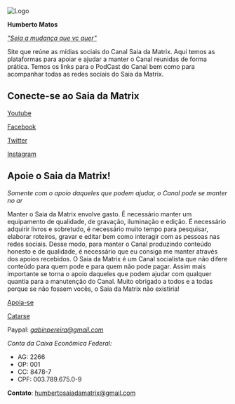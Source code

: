 ![Logo](images/logo.jpg)

**Humberto Matos**

*["Seja a mudança que vc quer"](https://www.youtube.com/channel/UC3qAUf53j_dUv09jH7jsUJw?view_as=subscriber "Seja a mudança que vc quer")*

Site que reúne as mídias sociais do Canal Saia da Matrix. Aqui temos as plataformas para apoiar e ajudar a manter o Canal reunidas de forma prática. Temos os links para o PodCast do Canal bem como para acompanhar todas as redes sociais do Saia da Matrix.

## Conecte-se ao Saia da Matrix

[Youtube](https://www.youtube.com/channel/UC3qAUf53j_dUv09jH7jsUJw?view_as=subscriber)

[Facebook](https://www.facebook.com/humbertosaiadamatrix/)

[Twitter](https://twitter.com/H1SaiaDaMatrix)

[Instagram](https://www.instagram.com/prof_humberto_matos/)



## Apoie o Saia da Matrix!
*Somente com o apoio daqueles que podem ajudar, o Canal pode se manter no ar*

Manter o Saia da Matrix envolve gasto. É necessário manter um equipamento de qualidade, de gravação, iluminação e edição. É necessário adquirir livros e sobretudo, é necessário muito tempo para pesquisar, elaborar roteiros, gravar e editar bem como interagir com as pessoas nas redes sociais. Desse modo, para manter o Canal produzindo conteúdo honesto e de qualidade, é necessário que eu consiga me manter através dos apoios recebidos. O Saia da Matrix é um Canal socialista que não difere conteúdo para quem pode e para quem não pode pagar. Assim mais importante se torna o apoio daqueles que podem ajudar com qualquer quantia para a manutenção do Canal. Muito obrigado a todos e a todas porque se não fossem vocês, o Saia da Matrix não existiria!

[Apoia-se](https://apoia.se/mecenas_saia_da_matrix "Apoia-se")

[Catarse](https://www.catarse.me/mecenas_saia_da_matrix_ca83 "Catarse")

Paypal: *gabinpereira@gmail.com*


*Conta da Caixa Econômica Federal:*
* AG: 2266
* OP: 001
* CC: 8478-7
* CPF: 003.789.675.0-9


**Contato**: [humbertosaiadamatrix@gmail.com](humbertosaiadamatrix@gmail.com)

